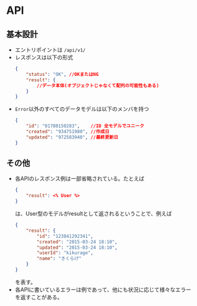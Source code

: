 # API

## 基本設計

- エントリポイントは `/api/v1/`
- レスポンスは以下の形式
	```json
	{
		"status": "OK",	//OKまたはNG
		"result": {
			//データ本体(オブジェクトじゃなくて配列の可能性もある)
		}
	}
	```
- `Error`以外のすべてのデータモデルは以下のメンバを持つ
	```json
	{
		"id": "01780150283",	//ID 全モデルでユニーク
		"created": "934751980",	//作成日
		"updated": "972583940",	//最終更新日
	}
	```
## その他
- 各APIのレスポンス例は一部省略されている。たとえば
	```json
	{
		"result": <% User %>
	}
	```
	は、User型のモデルがresultとして返されるということで、例えば
	```json
	{
		"result": {
			"id": "123841292341",
			"created": "2015-03-24 18:10",
			"updated": "2015-03-24 18:10",
			"userId": "kikurage",
			"name": "きくらげ"
		}
	}
	```
	を表す。
- 各APIに書いているエラーは例であって、他にも状況に応じて様々なエラーを返すことがある。
